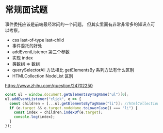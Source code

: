 # 常规面试题

事件委托应该是前端最经常问的一个问题。
但其实里面有非常非常多的知识点可以考察。

- css last-of-type last-child
- 事件委托的好处
- addEventListener 第三个参数
- 实现 index
- 类数组 => 数组
- querySelectorAll 方法相比 getElementsBy 系列方法有什么区别
- HTMLCollection NodeList 区别

https://www.zhihu.com/question/24702250

```js
const ul = window.document.getElementsByTagName("ul")[0];
ul.addEventListener("click", e => {
  const children = [...ul.getElementsByTagName("li")]; //htmlCollection => array
  if (e.target && e.target.nodeName.toLowerCase() === "li") {
    const index = children.indexOf(e.target);
    console.log(index);
  }
});
```
